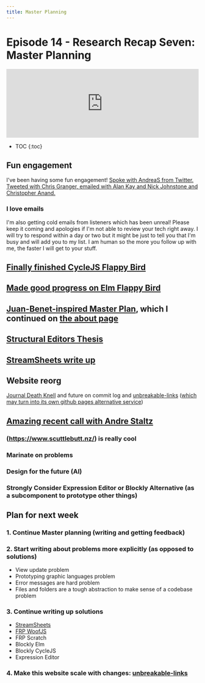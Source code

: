 ```yaml
---
title: Master Planning
---
```


<h1>Episode 14 - Research Recap Seven: Master Planning</h1>

<iframe src="https://omny.fm/shows/future-of-coding/1-4-research-recap-seven-master-planning/embed?style=artwork" width="100%" height="180" frameborder="0"></iframe>

* TOC
{:toc}

## Fun engagement

I've been having some fun engagement! [Spoke with AndreaS from Twitter. Tweeted with Chris Granger, emailed with Alan Kay and Nick Johnstone and Christopher Anand.](http://futureofcoding.org/journal#septempber-29-2017-1206pm)

### I love emails

I'm also getting cold emails from listeners which has been unreal! Please keep it coming and apologies if I'm not able to review your tech right away. I will try to respond within a day or two but it might be just to tell you that I'm busy and will add you to my list. I am human so the more you follow up with me, the faster I will get to your stuff.

## [Finally finished CycleJS Flappy Bird](http://futureofcoding.org/journal#september-27-2017-1226pm)

## [Made good progress on Elm Flappy Bird](http://futureofcoding.org/journal#october-2-2017-853am)

## [Juan-Benet-inspired Master Plan](http://futureofcoding.org/journal#juan-benet-insired-master-plan), which I continued on [the about page](/about.html)

## [Structural Editors Thesis](http://futureofcoding.org/journal#structural-editors)

## [StreamSheets write up](http://futureofcoding.org/journal#streamsheets-write-up)

## Website reorg

[Journal Death Knell](http://futureofcoding.org/journal#death-knoll-of-this-journal) and future on commit log and [unbreakable-links](https://github.com/stevekrouse/unbreakable-links) ([which may turn into its own github pages alternative service](https://github.com/stevekrouse/unbreakable-links/issues/11))

## [Amazing recent call with Andre Staltz](/notes/andre-staltz-call-10-9-17.md)

### (https://www.scuttlebutt.nz/) is really cool

### Marinate on problems

### Design for the future (AI)

### Strongly Consider Expression Editor or Blockly Alternative (as a subcomponent to prototype other things)

## Plan for next week

### 1\. Continue Master planning (writing and getting feedback)

### 2\. Start writing about problems more explicitly (as opposed to solutions)

*   View update problem
*   Prototyping graphic languages problem
*   Error messages are hard problem
*   Files and folders are a tough abstraction to make sense of a codebase problem

### 3\. Continue writing up solutions

*   [StreamSheets](https://github.com/stevekrouse/futureofcoding.org/issues/54)
*   [FRP WoofJS](https://github.com/stevekrouse/futureofcoding.org/issues/55)
*   FRP Scratch
*   Blockly Elm
*   Blockly CycleJS
*   Expression Editor

### 4\. Make this website scale with changes: [unbreakable-links](https://github.com/stevekrouse/unbreakable-links)
    